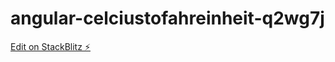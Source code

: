 # angular-celciustofahreinheit-q2wg7j

[Edit on StackBlitz ⚡️](https://stackblitz.com/edit/angular-celciustofahreinheit-q2wg7j)